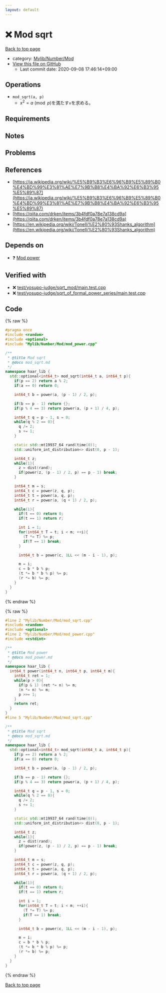 ```yaml
---
layout: default
---
```


<!-- mathjax config similar to math.stackexchange -->
<script type="text/javascript" async
  src="https://cdnjs.cloudflare.com/ajax/libs/mathjax/2.7.5/MathJax.js?config=TeX-MML-AM_CHTML">
</script>
<script type="text/x-mathjax-config">
  MathJax.Hub.Config({
    TeX: { equationNumbers: { autoNumber: "AMS" }},
    tex2jax: {
      inlineMath: [ ['$','$'] ],
      processEscapes: true
    },
    "HTML-CSS": { matchFontHeight: false },
    displayAlign: "left",
    displayIndent: "2em"
  });
</script>

<script type="text/javascript" src="https://cdnjs.cloudflare.com/ajax/libs/jquery/3.4.1/jquery.min.js"></script>
<script src="https://cdn.jsdelivr.net/npm/jquery-balloon-js@1.1.2/jquery.balloon.min.js" integrity="sha256-ZEYs9VrgAeNuPvs15E39OsyOJaIkXEEt10fzxJ20+2I=" crossorigin="anonymous"></script>
<script type="text/javascript" src="../../../../assets/js/copy-button.js"></script>
<link rel="stylesheet" href="../../../../assets/css/copy-button.css" />


# :x: Mod sqrt

<a href="../../../../index.html">Back to top page</a>

* category: <a href="../../../../index.html#795ab137908c82fc28acbcffe5b1c757">Mylib/Number/Mod</a>
* <a href="{{ site.github.repository_url }}/blob/master/Mylib/Number/Mod/mod_sqrt.cpp">View this file on GitHub</a>
    - Last commit date: 2020-09-08 17:46:14+09:00




## Operations

- `mod_sqrt(a, p)`
	- $x ^ 2 = a \pmod p$を満たす`x`を求める。

## Requirements

## Notes

## Problems

## References

- [https://ja.wikipedia.org/wiki/%E5%B9%B3%E6%96%B9%E5%89%B0%E4%BD%99%E3%81%AE%E7%9B%B8%E4%BA%92%E6%B3%95%E5%89%87](https://ja.wikipedia.org/wiki/%E5%B9%B3%E6%96%B9%E5%89%B0%E4%BD%99%E3%81%AE%E7%9B%B8%E4%BA%92%E6%B3%95%E5%89%87)
- [https://qiita.com/drken/items/3b4fdf0a78e7a138cd9a](https://qiita.com/drken/items/3b4fdf0a78e7a138cd9a)
- [https://en.wikipedia.org/wiki/Tonelli%E2%80%93Shanks_algorithm](https://en.wikipedia.org/wiki/Tonelli%E2%80%93Shanks_algorithm)


## Depends on

* :question: <a href="mod_power.cpp.html">Mod power</a>


## Verified with

* :x: <a href="../../../../verify/test/yosupo-judge/sqrt_mod/main.test.cpp.html">test/yosupo-judge/sqrt_mod/main.test.cpp</a>
* :x: <a href="../../../../verify/test/yosupo-judge/sqrt_of_formal_power_series/main.test.cpp.html">test/yosupo-judge/sqrt_of_formal_power_series/main.test.cpp</a>


## Code

<a id="unbundled"></a>
{% raw %}
```cpp
#pragma once
#include <random>
#include <optional>
#include "Mylib/Number/Mod/mod_power.cpp"

/**
 * @title Mod sqrt
 * @docs mod_sqrt.md
 */
namespace haar_lib {
  std::optional<int64_t> mod_sqrt(int64_t a, int64_t p){
    if(p == 2) return a % 2;
    if(a == 0) return 0;

    int64_t b = power(a, (p - 1) / 2, p);

    if(b == p - 1) return {};
    if(p % 4 == 3) return power(a, (p + 1) / 4, p);

    int64_t q = p - 1, s = 0;
    while(q % 2 == 0){
      q /= 2;
      s += 1;
    }

    static std::mt19937_64 rand(time(0));
    std::uniform_int_distribution<> dist(0, p - 1);

    int64_t z;
    while(1){
      z = dist(rand);
      if(power(z, (p - 1) / 2, p) == p - 1) break;
    }

    int64_t m = s;
    int64_t c = power(z, q, p);
    int64_t t = power(a, q, p);
    int64_t r = power(a, (q + 1) / 2, p);

    while(1){
      if(t == 0) return 0;
      if(t == 1) return r;

      int i = 1;
      for(int64_t T = t; i < m; ++i){
        (T *= T) %= p;
        if(T == 1) break;
      }

      int64_t b = power(c, 1LL << (m - i - 1), p);

      m = i;
      c = b * b % p;
      (t *= b * b % p) %= p;
      (r *= b) %= p;
    }
  }
}

```
{% endraw %}

<a id="bundled"></a>
{% raw %}
```cpp
#line 2 "Mylib/Number/Mod/mod_sqrt.cpp"
#include <random>
#include <optional>
#line 2 "Mylib/Number/Mod/mod_power.cpp"
#include <cstdint>

/**
 * @title Mod power
 * @docs mod_power.md
 */
namespace haar_lib {
  int64_t power(int64_t n, int64_t p, int64_t m){
    int64_t ret = 1;
    while(p > 0){
      if(p & 1) (ret *= n) %= m;
      (n *= n) %= m;
      p >>= 1;
    }
    return ret;
  }
}
#line 5 "Mylib/Number/Mod/mod_sqrt.cpp"

/**
 * @title Mod sqrt
 * @docs mod_sqrt.md
 */
namespace haar_lib {
  std::optional<int64_t> mod_sqrt(int64_t a, int64_t p){
    if(p == 2) return a % 2;
    if(a == 0) return 0;

    int64_t b = power(a, (p - 1) / 2, p);

    if(b == p - 1) return {};
    if(p % 4 == 3) return power(a, (p + 1) / 4, p);

    int64_t q = p - 1, s = 0;
    while(q % 2 == 0){
      q /= 2;
      s += 1;
    }

    static std::mt19937_64 rand(time(0));
    std::uniform_int_distribution<> dist(0, p - 1);

    int64_t z;
    while(1){
      z = dist(rand);
      if(power(z, (p - 1) / 2, p) == p - 1) break;
    }

    int64_t m = s;
    int64_t c = power(z, q, p);
    int64_t t = power(a, q, p);
    int64_t r = power(a, (q + 1) / 2, p);

    while(1){
      if(t == 0) return 0;
      if(t == 1) return r;

      int i = 1;
      for(int64_t T = t; i < m; ++i){
        (T *= T) %= p;
        if(T == 1) break;
      }

      int64_t b = power(c, 1LL << (m - i - 1), p);

      m = i;
      c = b * b % p;
      (t *= b * b % p) %= p;
      (r *= b) %= p;
    }
  }
}

```
{% endraw %}

<a href="../../../../index.html">Back to top page</a>


